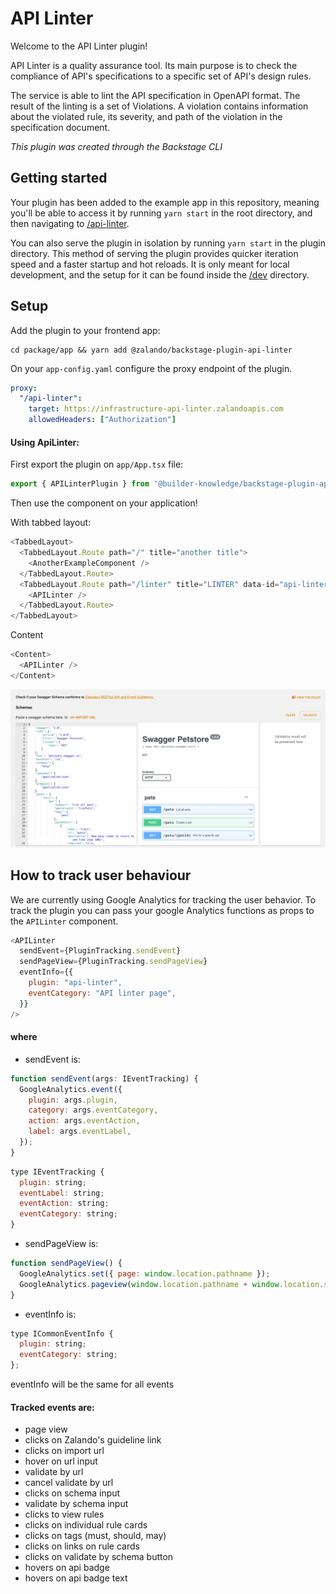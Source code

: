 # API Linter

Welcome to the API Linter plugin!

API Linter is a quality assurance tool. Its main purpose is to check the compliance of API's specifications to a specific set of API's design rules.

The service is able to lint the API specification in OpenAPI format. The result of the linting is a set of Violations. A violation contains information about the violated rule, its severity, and path of the violation in the specification document.

_This plugin was created through the Backstage CLI_

## Getting started

Your plugin has been added to the example app in this repository, meaning you'll be able to access it by running `yarn start` in the root directory, and then navigating to [/api-linter](http://localhost:3000/api-linter).

You can also serve the plugin in isolation by running `yarn start` in the plugin directory.
This method of serving the plugin provides quicker iteration speed and a faster startup and hot reloads.
It is only meant for local development, and the setup for it can be found inside the [/dev](./dev) directory.

## Setup

Add the plugin to your frontend app:

```
cd package/app && yarn add @zalando/backstage-plugin-api-linter
```

On your `app-config.yaml` configure the proxy endpoint of the plugin.

```yaml
proxy:
  "/api-linter":
    target: https://infrastructure-api-linter.zalandoapis.com
    allowedHeaders: ["Authorization"]
```

#### Using ApiLinter:

First export the plugin on `app/App.tsx` file:

~~~javascript
export { APILinterPlugin } from '@builder-knowledge/backstage-plugin-api-linter';
~~~

Then use the component on your application!

With tabbed layout:

```javascript
<TabbedLayout>
  <TabbedLayout.Route path="/" title="another title">
    <AnotherExampleComponent />
  </TabbedLayout.Route>
  <TabbedLayout.Route path="/linter" title="LINTER" data-id="api-linter">
    <APILinter />
  </TabbedLayout.Route>
</TabbedLayout>
```

Content

```javascript
<Content>
  <APILinter />
</Content>
```

<img src='./docs/linter.png' alt='api-linter screen shot'>

## How to track user behaviour

We are currently using Google Analytics for tracking the user behavior.
To track the plugin you can pass your google Analytics functions as props to the `APILinter` component.

```javascript
<APILinter
  sendEvent={PluginTracking.sendEvent}
  sendPageView={PluginTracking.sendPageView}
  eventInfo={{
    plugin: "api-linter",
    eventCategory: "API linter page",
  }}
/>
```

#### where

- sendEvent is:

```javascript
function sendEvent(args: IEventTracking) {
  GoogleAnalytics.event({
    plugin: args.plugin,
    category: args.eventCategory,
    action: args.eventAction,
    label: args.eventLabel,
  });
}
```

```javascript
type IEventTracking {
  plugin: string;
  eventLabel: string;
  eventAction: string;
  eventCategory: string;
}
```

- sendPageView is:

```javascript
function sendPageView() {
  GoogleAnalytics.set({ page: window.location.pathname });
  GoogleAnalytics.pageview(window.location.pathname + window.location.search);
}
```

- eventInfo is:

```javascript
type ICommonEventInfo {
  plugin: string;
  eventCategory: string;
};
```

eventInfo will be the same for all events

#### Tracked events are:

- page view
- clicks on Zalando's guideline link
- clicks on import url
- hover on url input
- validate by url
- cancel validate by url
- clicks on schema input
- validate by schema input
- clicks to view rules
- clicks on individual rule cards
- clicks on tags (must, should, may)
- clicks on links on rule cards
- clicks on validate by schema button
- hovers on api badge
- hovers on api badge text
